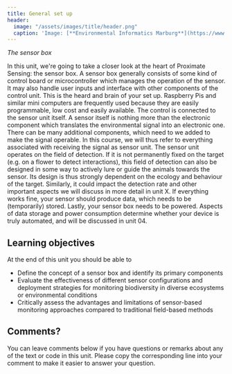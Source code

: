```yaml
---
title: General set up
header:
  image: "/assets/images/title/header.png"
  caption: 'Image: [**Environmental Informatics Marburg**](https://www.uni-marburg.de/en/fb19/disciplines/physisch/environmentalinformatics)'
---
```

*The sensor box*
<!--more-->

In this unit, we're going to take a closer look at the heart of Proximate Sensing: the sensor box. 
A sensor box generally consists of some kind of  control board or microcontroller which manages the operation of the sensor. It may also handle user inputs and interface with other components of the control unit. This is the heard and brain of your set up. Raspberry Pis and similar mini computers are frequently used because they are easily programmable, low cost and easily available. The control is connected to the sensor unit itself. A sensor itself is nothing more than the electronic component which translates the environmental signal into an electronic one. There can be many additional components, which need to we added to make the signal operable. In this course, we will thus refer to everything associated with receiving the signal as sensor unit. The sensor unit operates on the field of detection. If it is not permanently fixed on the target (e.g. on a flower to detect interactions), this field of detection can also be designed in some way to actively lure or guide the animals towards the sensor. Its design is thus strongly dependent on the ecology and behaviour of the target. Similarly, it could impact the detection rate and other important aspects we will discuss in more detail in unit X. If everything works fine, your sensor should produce data, which needs to be (temporarily) stored. Lastly, your sensor box needs to be powered. Aspects of data storage and power consumption determine whether your device is truly automated, and will be discussed in unit 04.

<!--add highlights and links-->


## Learning objectives
At the end of this unit you should be able to 
* Define the concept of a sensor box and identify its primary components
* Evaluate the effectiveness of different sensor configurations and deployment strategies for monitoring biodiversity in diverse ecosystems or environmental conditions
* Critically assess the advantages and limitations of sensor-based monitoring approaches compared to traditional field-based methods


<!--add image created in unit01-->

## Comments?
You can leave comments below if you have questions or remarks about any of the text or code in this unit. 
Please copy the corresponding line into your comment to make it easier to answer your question.

<script src="https://utteranc.es/client.js" repo="GeoMOER/moer-bsc-mpg-proximate-sensing" issue-term="moer-bsc-mpg-proximate-sensing_unit02" theme="github-light" crossorigin="anonymous" async> </script> 
